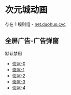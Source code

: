 # 次元城动画

存在 1 规则组 - [net.duohuo.cyc](/src/apps/net.duohuo.cyc.ts)

## 全屏广告-广告弹窗

默认禁用

- [快照-0](https://i.gkd.li/import/13972796)
- [快照-1](https://i.gkd.li/import/14358701)
- [快照-2](https://i.gkd.li/import/14358706)
- [快照-3](https://i.gkd.li/import/13972792)
- [快照-4](https://i.gkd.li/import/14358630)
